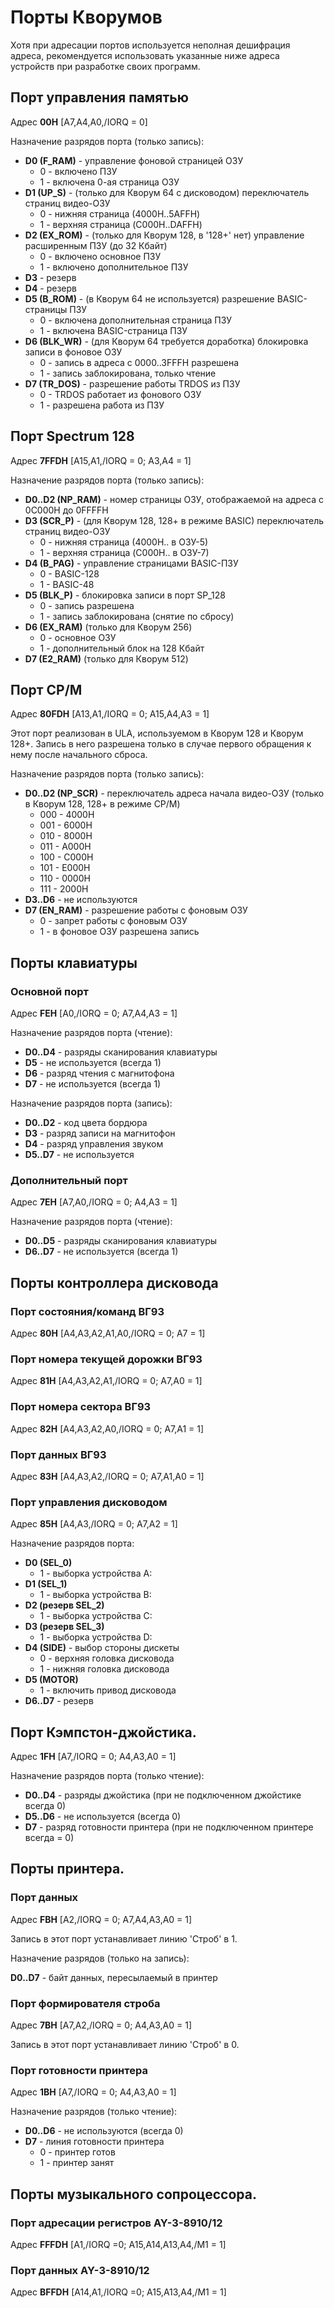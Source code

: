 # Порты Кворумов

Хотя при адресации портов используется неполная дешифрация адреса,
рекомендуется использовать указанные ниже адреса устройств при разработке 
своих программ.

## Порт управления памятью
Адрес **00H** [A7,A4,A0,/IORQ = 0]

Назначение разрядов порта (только запись):

- **D0 (F_RAM)** - управление фоновой страницей ОЗУ
  - 0 - включено ПЗУ
  - 1 - включена 0-ая страница ОЗУ
- **D1 (UP_S)** - (только для Кворум 64 с дисководом) переключатель страниц видео-ОЗУ
  - 0 - нижняя страница (4000H..5AFFH)
  - 1 - верхняя страница (C000H..DAFFH)
- **D2 (EX_ROM)** - (только для Кворум 128, в '128+' нет) управление расширенным ПЗУ (до 32 Кбайт)
  - 0 - включено основное ПЗУ
  - 1 - включено дополнительное ПЗУ
- **D3** - резерв
- **D4** - резерв
- **D5 (B_ROM)** - (в Кворум 64 не используется) разрешение BASIC-страницы ПЗУ
  - 0 - включена дополнительная страница ПЗУ
  - 1 - включена BASIC-страница ПЗУ
- **D6 (BLK_WR)** - (для Кворум 64 требуется доработка) блокировка записи в фоновое ОЗУ
  - 0 - запись в адреса с 0000..3FFFH разрешена
  - 1 - запись заблокирована, только чтение
- **D7 (TR_DOS)** - разрешение работы TRDOS из ПЗУ
  - 0 - TRDOS работает из фонового ОЗУ
  - 1 - разрешена работа из ПЗУ

## Порт Sрectrum 128
Адрес **7FFDH** [A15,A1,/IORQ = 0; A3,A4 = 1]

Назначение разрядов порта (только запись):

- **D0..D2 (NP_RAM)** - номер страницы ОЗУ, отображаемой на адреса
  с 0C000H до 0FFFFH
- **D3 (SCR_P)** - (для Кворум 128, 128+ в режиме BASIC) переключатель страниц видео-ОЗУ
  - 0 - нижняя страница (4000H.. в ОЗУ-5)
  - 1 - верхняя страница (C000H.. в ОЗУ-7)
- **D4 (B_PAG)** - управление страницами BASIC-ПЗУ
  - 0 - BASIC-128
  - 1 - BASIC-48
- **D5 (BLK_P)** - блокировка записи в порт SP_128
  - 0 - запись разрешена
  - 1 - запись заблокирована (снятие по сбросу)
- **D6 (EX_RAM)** (только для Кворум 256)
  - 0 - основное ОЗУ
  - 1 - дополнительный блок на 128 Кбайт
- **D7 (E2_RAM)** (только для Кворум 512)

## Порт CP/M
Адрес **80FDH** [A13,A1,/IORQ = 0; A15,A4,A3 = 1]

Этот порт реализован в ULA, используемом в Кворум 128 и Кворум 128+.
Запись в него разрешена только в случае первого обращения к нему после
начального сброса.

Назначение разрядов порта (только запись):

- **D0..D2 (NP_SCR)** - переключатель адреса начала видео-ОЗУ 
   (только в Кворум 128, 128+ в режиме CP/M)
  - 000 - 4000H
  - 001 - 6000H
  - 010 - 8000H
  - 011 - A000H
  - 100 - C000H
  - 101 - E000H
  - 110 - 0000H
  - 111 - 2000H
- **D3..D6** - не используются
- **D7 (EN_RAM)** - разрешение работы с фоновым ОЗУ
  - 0 - запрет работы с фоновым ОЗУ
  - 1 - в фоновое ОЗУ разрешена запись

## Порты клавиатуры

### Основной порт
Адрес **FEH** [A0,/IORQ = 0; A7,A4,A3 = 1]

Назначение разрядов порта (чтение):

- **D0..D4** - разряды сканирования клавиатуры
- **D5** - не используется (всегда 1)
- **D6** - разряд чтения с магнитофона
- **D7** - не используется (всегда 1)

Назначение разрядов порта (запись):

- **D0..D2** - код цвета бордюра
- **D3** - разряд записи на магнитофон
- **D4** - разряд управления звуком
- **D5..D7** - не используется

### Дополнительный порт
Адрес **7EH** [A7,A0,/IORQ = 0; A4,A3 = 1]

Назначение разрядов порта (чтение):

- **D0..D5** - разряды сканирования клавиатуры
- **D6..D7** - не используется (всегда 1)

## Порты контроллера дисковода

### Порт состояния/команд ВГ93
Адрес **80H** [A4,A3,A2,A1,A0,/IORQ = 0; A7 = 1]

### Порт номера текущей дорожки ВГ93
Адрес **81H** [A4,A3,A2,A1,/IORQ = 0; A7,A0 = 1]

### Порт номера сектора ВГ93
Адрес **82H** [A4,A3,A2,A0,/IORQ = 0; A7,A1 = 1]

### Порт данных ВГ93
Адрес **83H** [A4,A3,A2,/IORQ = 0; A7,A1,A0 = 1]

### Порт управления дисководом
Адрес **85H** [A4,A3,/IORQ = 0; A7,A2 = 1]

Назначение разрядов порта:

- **D0 (SEL_0)** 
  - 1 - выборка устройства A:
- **D1 (SEL_1)**
  - 1 - выборка устройства B:
- **D2 (резерв SEL_2)**
  - 1 - выборка устройства C:
- **D3 (резерв SEL_3)**
  - 1 - выборка устройства D:
- **D4 (SIDE)** - выбор стороны дискеты
  - 0 - верхняя головка дисковода
  - 1 - нижняя головка дисковода
- **D5 (MOTOR)**
  - 1 - включить привод дисковода
- **D6..D7** - резерв

## Порт Кэмпстон-джойстика.
Адрес **1FH** [A7,/IORQ = 0; A4,A3,A0 = 1]

Назначение разрядов порта (только чтение):

- **D0..D4** - разряды джойстика
  (при не подключенном джойстике всегда 0)
- **D5..D6** - не используется (всегда 0)
- **D7** - разряд готовности принтера
  (при не подключенном принтере всегда = 0)

## Порты принтера.

### Порт данных
Адрес **FBH** [A2,/IORQ = 0; A7,A4,A3,A0 = 1]

Запись в этот порт устанавливает линию 'Строб' в 1.

Назначение разрядов (только на запись):

**D0..D7** - байт данных, пересылаемый в принтер

### Порт формирователя строба
Адрес **7BH** [A7,A2,/IORQ = 0; A4,A3,A0 = 1]

Запись в этот порт устанавливает линию 'Строб' в 0.

### Порт готовности принтера
Адрес **1BH** [A7,/IORQ = 0; A4,A3,A0 = 1]

Назначение разрядов (только чтение):

- **D0..D6** - не используются (всегда 0)
- **D7** - линия готовности принтера
  - 0 - принтер готов
  - 1 - принтер занят

## Порты музыкального сопроцессора.

### Порт адресации регистров AY-3-8910/12

Адрес **FFFDH** [A1,/IORQ =0; A15,A14,A13,A4,/M1 = 1]

### Порт данных AY-3-8910/12

Адрес **BFFDH** [A14,A1,/IORQ =0; A15,A13,A4,/M1 = 1]
